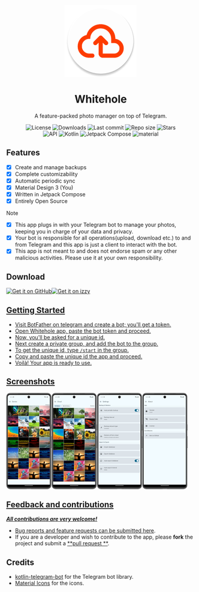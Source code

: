 <!-- ---------- Header ---------- -->
<div align="center">
  <img src="app/src/main/res/mipmap-xxxhdpi/ic_launcher_round.webp">
  <h1>Whitehole</h1>
<p>A feature-packed photo manager on top of Telegram.</p>

<!-- ---------- Badges ---------- -->
  <div align="center">
    <img alt="License" src="https://img.shields.io/github/license/beradeep/whitehole?color=c3e7ff&style=flat-square">
    <img alt="Downloads" src="https://img.shields.io/github/downloads/beradeep/whitehole/total?color=c3e7ff&style=flat-square">
    <img alt="Last commit" src="https://img.shields.io/github/last-commit/beradeep/whitehole?color=c3e7ff&style=flat-square">
    <img alt="Repo size" src="https://img.shields.io/github/repo-size/beradeep/whitehole?color=c3e7ff&style=flat-square">
    <img alt="Stars" src="https://img.shields.io/github/stars/beradeep/whitehole?color=c3e7ff&style=flat-square">
    <br>
</div>

<!-- ----------   Labels ---------- -->
<div align="center"> 
  <img alt="API" src="https://img.shields.io/badge/Api%2029+-50f270?logo=android&logoColor=black&style=for-the-badge"/>
  <img alt="Kotlin" src="https://img.shields.io/badge/Kotlin-a503fc?logo=kotlin&logoColor=white&style=for-the-badge"/>
  <img alt="Jetpack Compose" src="https://img.shields.io/static/v1?style=for-the-badge&message=Jetpack+Compose&color=4285F4&logo=Jetpack+Compose&logoColor=FFFFFF&label="/>
  <img alt="material" src="https://custom-icon-badges.demolab.com/badge/material%20you-lightblue?style=for-the-badge&logocolor=333&logo=material-you"/>
</div>
</div>

<!-- ---------- Description ---------- -->

## Features

- [x] Create and manage backups
- [x] Complete customizability
- [x] Automatic periodic sync
- [x] Material Design 3 (You)
- [x] Written in Jetpack Compose
- [x] Entirely Open Source

> [!Note]
> - [x] This app plugs in with your Telegram bot to manage your photos, keeping you in charge of your data and privacy. 
> - [x] Your bot is responsible for all operations(upload, download etc.) to and from Telegram and this app is just a client to interact with the bot. 
> - [x] This app is not meant to and does not endorse spam or any other malicious activities. Please use it at your own responsibility.

<!-- ---------- Download ---------- -->

## Download

<a href="https://github.com/beradeep/whitehole/releases"><img alt="Get it on GitHub" src="https://user-images.githubusercontent.com/69304392/148696068-0cfea65d-b18f-4685-82b5-329a330b1c0d.png" height=80px /><a href="https://apt.izzysoft.de/fdroid/index/apk/com.bera.whitehole"><img alt="Get it on izzy" src="https://gitlab.com/IzzyOnDroid/repo/-/raw/master/assets/IzzyOnDroid.png" height=80px />

<!-- ---------- Usage ---------- -->

## Getting Started

- Visit BotFather on telegram and create a bot; you'll get a token.
- Open Whitehole app, paste the bot token and proceed.
- Now, you'll be asked for a unique id.
- Next create a private group, and add the bot to the group.
- To get the unique id, type `/start` in the group.
- Copy and paste the unique id the app and proceed.
- Voilà! Your app is ready to use.

<!-- ---------- Screenshots ---------- -->

## Screenshots

<div style="display: flex;">
  <img src="fastlane/metadata/android/en-US/images/phoneScreenshots/1.png" width=24%>
  <img src="fastlane/metadata/android/en-US/images/phoneScreenshots/2.png" width=24%>
  <img src="fastlane/metadata/android/en-US/images/phoneScreenshots/3.png" width=24%>
  <img src="fastlane/metadata/android/en-US/images/phoneScreenshots/4.png" width=24%>

</div>

<!-- ---------- Contribution ---------- -->

## Feedback and contributions

***All contributions are very welcome!***

* Bug reports and feature requests can be submitted [here](https://github.com/beradeep/whitehole/issues).
* If you are a developer and wish to contribute to the app, please **fork** the project and submit a [**pull request
  **](https://help.github.com/articles/about-pull-requests/).

## Credits

* [kotlin-telegram-bot](https://github.com/kotlin-telegram-bot) for the Telegram bot library.
* [Material Icons](https://material.io/resources/icons/) for the icons.
